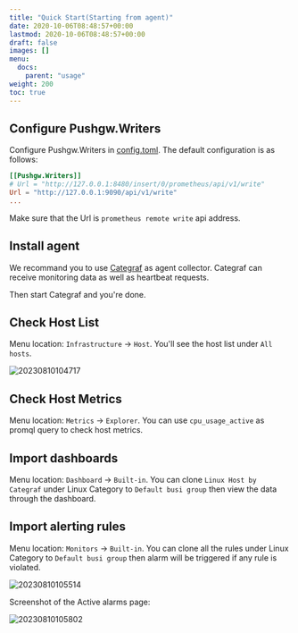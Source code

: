 ```yaml
---
title: "Quick Start(Starting from agent)"
date: 2020-10-06T08:48:57+00:00
lastmod: 2020-10-06T08:48:57+00:00
draft: false
images: []
menu:
  docs:
    parent: "usage"
weight: 200
toc: true
---
```


## Configure Pushgw.Writers

Configure Pushgw.Writers in [config.toml](https://github.com/ccfos/nightingale/blob/main/etc/config.toml#L150). The default configuration is as follows:

```toml
[[Pushgw.Writers]] 
# Url = "http://127.0.0.1:8480/insert/0/prometheus/api/v1/write"
Url = "http://127.0.0.1:9090/api/v1/write"
...
```

Make sure that the Url is `prometheus remote write` api address.


## Install agent

We recommand you to use [Categraf](/docs/agent/categraf/) as agent collector. Categraf can receive monitoring data as well as heartbeat requests.

Then start Categraf and you're done.

## Check Host List

Menu location: `Infrastructure` -> `Host`. You'll see the host list under `All hosts`.

![20230810104717](https://download.flashcat.cloud/ulric/20230810104717.png)

## Check Host Metrics

Menu location: `Metrics` -> `Explorer`. You can use `cpu_usage_active` as promql query to check host metrics.

## Import dashboards

Menu location: `Dashboard` -> `Built-in`. You can clone `Linux Host by Categraf` under Linux Category to `Default busi group` then view the data through the dashboard.

## Import alerting rules

Menu location: `Monitors` -> `Built-in`. You can clone all the rules under Linux Category to `Default busi group` then alarm will be triggered if any rule is violated.

![20230810105514](https://download.flashcat.cloud/ulric/20230810105514.png)

Screenshot of the Active alarms page:

![20230810105802](https://download.flashcat.cloud/ulric/20230810105802.png)
